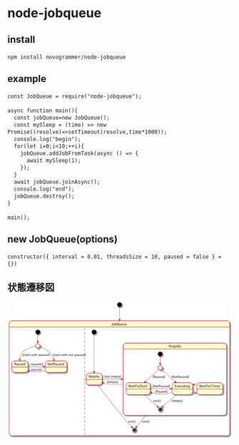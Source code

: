 # node-jobqueue

## install

`npm install novogrammer/node-jobqueue`

## example
```
const JobQueue = require("node-jobqueue");

async function main(){
  const jobQueue=new JobQueue();
  const mySleep = (time) => new Promise((resolve)=>setTimeout(resolve,time*1000));
  console.log("begin");
  for(let i=0;i<10;++i){
    jobQueue.addJobFromTask(async () => {
      await mySleep(1);
    });
  }
  await jobQueue.joinAsync();
  console.log("end");
  jobQueue.destroy();
}

main();
```

## new JobQueue(options)
```
constructor({ interval = 0.01, threadsSize = 10, paused = false } = {})
```

## 状態遷移図

![JobQueue](./uml/JobQueue.png)

